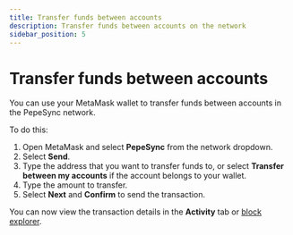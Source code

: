 ```yaml
---
title: Transfer funds between accounts
description: Transfer funds between accounts on the network
sidebar_position: 5
---
```


# Transfer funds between accounts

You can use your MetaMask wallet to transfer funds between accounts in the PepeSync network.

To do this:

1. Open MetaMask and select **PepeSync** from the network dropdown.
1. Select **Send**.
1. Type the address that you want to transfer funds to, or select **Transfer between my accounts** if the account belongs to your wallet.
1. Type the amount to transfer.
1. Select **Next** and **Confirm** to send the transaction.

You can now view the transaction details in the **Activity** tab or [block explorer](https://goerli.lineascan.build).
